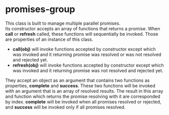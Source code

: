 # promises-group
This class is built to manage multiple parallel promises.   
Its constructor accepts an array of functions that returns a promise. When **call** or **refresh** called, these functions will sequentially be invoked. Those are properties of an instance of this class.
- **call(obj)** will invoke functions accepted by constructor except which was invoked and it returning promise was resolved or was not resolved and rejected yet.
- **refresh(obj)** will invoke functions accepted by constructor except which was invoked and it returning promise was not resolved and rejected yet.

They accept an object as an argument that contains two functions as properties, **complete** and **success**. These two functions will be invoked with an argument that is an array of resolved results. The result in this array and function which returns the promise resolving with it are corresponded by index. **complete** will be invoked when all promises resolved or rejected, and **success** will be invoked only if all promises resolved.
